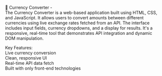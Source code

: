 💱 Currency Converter -                                                                                                                               
The Currency Converter is a web-based application built using HTML, CSS, and JavaScript. It allows users to convert amounts between different currencies using live exchange rates fetched from an API. The interface includes input fields, currency dropdowns, and a display for results. It's a responsive, real-time tool that demonstrates API integration and dynamic DOM manipulation.

Key Features:                                                                                                                                         
Live currency conversion                                                                                                                              
Clean, responsive UI                                                                                                                                  
Real-time API data fetch                                                                                                                              
Built with only front-end technologies                                                                                                                 
